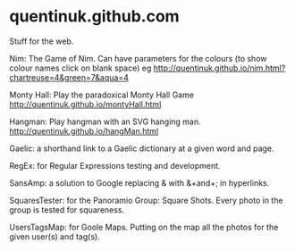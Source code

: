 # quentinuk.github.com
Stuff for the web.

Nim: The Game of Nim.
Can have parameters for the colours (to show colour names click on blank space) eg
http://quentinuk.github.io/nim.html?chartreuse=4&green=7&aqua=4

Monty Hall: Play the paradoxical Monty Hall Game
http://quentinuk.github.io/montyHall.html

Hangman: Play hangman with an SVG hanging man.
http://quentinuk.github.io/hangMan.html

Gaelic: a shorthand link to a Gaelic dictionary at a given word and page.

RegEx: for Regular Expressions testing and development.

SansAmp: a solution to Google replacing & with &+and+; in hyperlinks.

SquaresTester: for the Panoramio Group: Square Shots. Every photo in the group is tested for squareness.

UsersTagsMap: for Goole Maps. Putting on the map all the photos for the given user(s) and tag(s).

